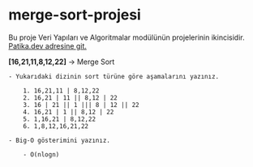 # merge-sort-projesi

Bu proje Veri Yapıları ve Algoritmalar modülünün projelerinin ikincisidir. [Patika.dev adresine git.](https://app.patika.dev/courses/veri-yapilari-ve-algoritmalar/merge-sort-proje)

**[16,21,11,8,12,22]** -> Merge Sort

    - Yukarıdaki dizinin sort türüne göre aşamalarını yazınız.

        1. 16,21,11 | 8,12,22
        2. 16,21 | 11 || 8,12 | 22
        3. 16 | 21 || 1 ||| 8 | 12 || 22
        4. 16,21 | 1 || 8,12 | 22
        5. 1,16,21 | 8,12,22
        6. 1,8,12,16,21,22

    - Big-O gösterimini yazınız.

        - O(nlogn)